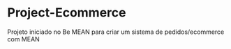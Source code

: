 # Project-Ecommerce
Projeto iniciado no Be MEAN para criar um sistema de pedidos/ecommerce com MEAN
